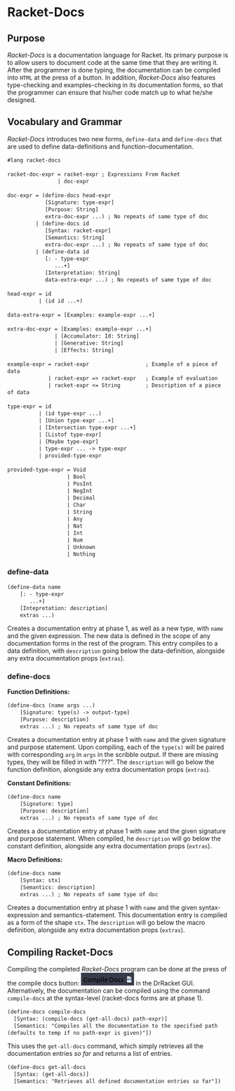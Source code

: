 # Racket-Docs

## Purpose

*Racket-Docs* is a documentation language for Racket. Its primary purpose is to allow users to document code at the same time that they are writing it. After the programmer is done typing, the documentation can be compiled into `HTML` at the press of a button. In addition, *Racket-Docs* also features type-checking and examples-checking in its documentation forms, so that the programmer can ensure that his/her code match up to what he/she designed.

## Vocabulary and Grammar

*Racket-Docs* introduces two new forms, `define-data` and `define-docs` that are used to define data-definitions and function-documentation.

```text
#lang racket-docs

racket-doc-expr = racket-expr ; Expressions From Racket
				| doc-expr 
				
doc-expr = (define-docs head-expr
		 	[Signature: type-expr]
			[Purpose: String]
			extra-doc-expr ...) ; No repeats of same type of doc
	     | (define-docs id
	        [Syntax: racket-expr]
	        [Semantics: String]
	        extra-doc-expr ...) ; No repeats of same type of doc
	     | (define-data id
	        [: - type-expr
	           ...+] 
	        [Interpretation: String]
	        data-extra-expr ...) ; No repeats of same type of doc
	        
head-expr = id
		  | (id id ...+)

data-extra-expr = [Examples: example-expr ...+]

extra-doc-expr = [Examples: example-expr ...+]
			   | [Accumulator: Id: String]
			   | [Generative: String]
			   | [Effects: String]
			   
example-expr = racket-expr                  ; Example of a piece of data
		     | racket-expr => racket-expr   ; Example of evaluation
		     | racket-expr <= String        ; Description of a piece of data

type-expr = id
		  | (id type-expr ...)
		  | [Union type-expr ...+]
		  | [Intersection type-expr ...+]
		  | [Listof type-expr]
		  | [Maybe type-expr]
		  | type-expr ... -> type-expr
		  | provided-type-expr

provided-type-expr = Void
				   | Bool
				   | PosInt
				   | NegInt
				   | Decimal
				   | Char
				   | String
				   | Any
				   | Nat
				   | Int
				   | Num
				   | Unknown
				   | Nothing
```

### define-data

```
(define-data name
	[: - type-expr
	   ...+]
	[Intepretation: description]
	extras ...)
```

Creates a documentation entry at phase 1, as well as a new type, with `name` and the given expression. The new data is defined in the scope of any documentation forms in the rest of the program. This entry compiles to a data definition, with `description` going below the data-definition, alongside any extra documentation props (`extras`).

### define-docs

**Function Definitions:**

```
(define-docs (name args ...)
	[Signature: type(s) -> output-type]
	[Purpose: description]
	extras ...) ; No repeats of same type of doc
```

Creates a documentation entry at phase 1 with ``name`` and the given signature and purpose statement. Upon compiling, each of the `type(s)` will be paired with corresponding `arg` in  `args` in the scribble output. If there are missing types, they will be filled in with "???". The `description` will go below the function definition, alongside any extra documentation props (`extras`).

**Constant Definitions:**

```
(define-docs name
	[Signature: type]
	[Purpose: description]
	extras ...) ; No repeats of same type of doc
```

Creates a documentation entry at phase 1 with `name` and the given signature and purpose statement. When compiled, he `description` will go below the constant definition, alongside any extra documentation props (`extras`).

**Macro Definitions:**

```
(define-docs name
	[Syntax: stx]
	[Semantics: description]
	extras ...) ; No repeats of same type of doc
```

Creates a documentation entry at phase 1 with `name` and the given syntax-expression and semantics-statement. This documentation entry is compiled as a form of the shape `stx`. The `description` will go below the macro definition, alongside any extra documentation props (`extras`).

## Compiling Racket-Docs

Compiling the completed *Racket-Docs* program can be done at the press of the compile docs button: ![](img/button.png) in the DrRacket GUI. Alternatively, the documentation can be compiled using the command `compile-docs` at the syntax-level (racket-docs forms are at phase 1).

```text
(define-docs compile-docs
  [Syntax: (compile-docs (get-all-docs) path-expr)]
  [Semantics: "Compiles all the documentation to the specified path (defaults to temp if no path-expr is given)"])
```

This uses the `get-all-docs` command, which simply retrieves all the documentation entries  *so far* and returns a list of entries.

```
(define-docs get-all-docs
  [Syntax: (get-all-docs)]
  [Semantics: "Retrieves all defined documentation entries so far"])
```

